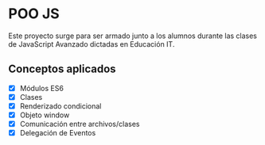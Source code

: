 # POO JS

Este proyecto surge para ser armado junto a los alumnos durante las clases de
JavaScript Avanzado dictadas en Educación IT.

## Conceptos aplicados

- [x] Módulos ES6
- [x] Clases
- [x] Renderizado condicional
- [x] Objeto window
- [x] Comunicación entre archivos/clases
- [x] Delegación de Eventos
